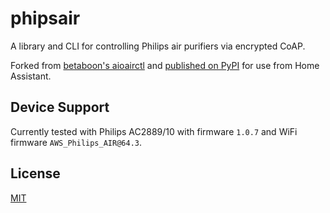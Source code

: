# phipsair

A library and CLI for controlling Philips air purifiers via encrypted CoAP.

Forked from [betaboon's aioairctl](https://github.com/betaboon/aioairctrl) and [published on PyPI](https://pypi.org/project/phipsair/) for use from Home Assistant.

## Device Support

Currently tested with Philips AC2889/10 with firmware `1.0.7` and WiFi firmware `AWS_Philips_AIR@64.3`.

## License

[MIT](LICENSE)
